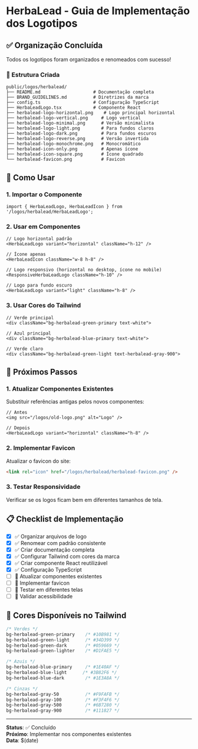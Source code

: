 # HerbaLead - Guia de Implementação dos Logotipos

## ✅ Organização Concluída

Todos os logotipos foram organizados e renomeados com sucesso! 

### 📁 Estrutura Criada
```
public/logos/herbalead/
├── README.md                    # Documentação completa
├── BRAND_GUIDELINES.md          # Diretrizes da marca
├── config.ts                    # Configuração TypeScript
├── HerbaLeadLogo.tsx            # Componente React
├── herbalead-logo-horizontal.png    # Logo principal horizontal
├── herbalead-logo-vertical.png     # Logo vertical
├── herbalead-logo-minimal.png      # Versão minimalista
├── herbalead-logo-light.png        # Para fundos claros
├── herbalead-logo-dark.png         # Para fundos escuros
├── herbalead-logo-reverse.png      # Versão invertida
├── herbalead-logo-monochrome.png   # Monocromático
├── herbalead-icon-only.png         # Apenas ícone
├── herbalead-icon-square.png       # Ícone quadrado
└── herbalead-favicon.png           # Favicon
```

## 🚀 Como Usar

### 1. Importar o Componente
```tsx
import { HerbaLeadLogo, HerbaLeadIcon } from '/logos/herbalead/HerbaLeadLogo';
```

### 2. Usar em Componentes
```tsx
// Logo horizontal padrão
<HerbaLeadLogo variant="horizontal" className="h-12" />

// Ícone apenas
<HerbaLeadIcon className="w-8 h-8" />

// Logo responsivo (horizontal no desktop, ícone no mobile)
<ResponsiveHerbaLeadLogo className="h-10" />

// Logo para fundo escuro
<HerbaLeadLogo variant="light" className="h-8" />
```

### 3. Usar Cores do Tailwind
```tsx
// Verde principal
<div className="bg-herbalead-green-primary text-white">

// Azul principal  
<div className="bg-herbalead-blue-primary text-white">

// Verde claro
<div className="bg-herbalead-green-light text-herbalead-gray-900">
```

## 🔄 Próximos Passos

### 1. Atualizar Componentes Existentes
Substituir referências antigas pelos novos componentes:

```tsx
// Antes
<img src="/logos/old-logo.png" alt="Logo" />

// Depois  
<HerbaLeadLogo variant="horizontal" className="h-8" />
```

### 2. Implementar Favicon
Atualizar o favicon do site:
```html
<link rel="icon" href="/logos/herbalead/herbalead-favicon.png" />
```

### 3. Testar Responsividade
Verificar se os logos ficam bem em diferentes tamanhos de tela.

## 📋 Checklist de Implementação

- [x] ✅ Organizar arquivos de logo
- [x] ✅ Renomear com padrão consistente  
- [x] ✅ Criar documentação completa
- [x] ✅ Configurar Tailwind com cores da marca
- [x] ✅ Criar componente React reutilizável
- [x] ✅ Configuração TypeScript
- [ ] 🔄 Atualizar componentes existentes
- [ ] 🔄 Implementar favicon
- [ ] 🔄 Testar em diferentes telas
- [ ] 🔄 Validar acessibilidade

## 🎨 Cores Disponíveis no Tailwind

```css
/* Verdes */
bg-herbalead-green-primary    /* #10B981 */
bg-herbalead-green-light      /* #34D399 */
bg-herbalead-green-dark       /* #059669 */
bg-herbalead-green-lighter    /* #D1FAE5 */

/* Azuis */
bg-herbalead-blue-primary     /* #1E40AF */
bg-herbalead-blue-light      /* #3B82F6 */
bg-herbalead-blue-dark        /* #1E3A8A */

/* Cinzas */
bg-herbalead-gray-50          /* #F9FAFB */
bg-herbalead-gray-100         /* #F3F4F6 */
bg-herbalead-gray-500         /* #6B7280 */
bg-herbalead-gray-900         /* #111827 */
```

---

**Status**: ✅ Concluído  
**Próximo**: Implementar nos componentes existentes  
**Data**: $(date)

